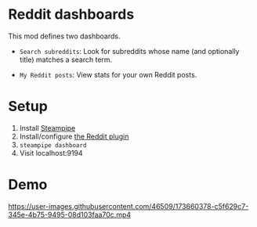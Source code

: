 # Reddit dashboards

This mod defines two dashboards. 

- `Search subreddits`: Look for subreddits whose name (and optionally title) matches a search term. 

- `My Reddit posts`: View stats for your own Reddit posts.

# Setup

1. Install [Steampipe](https://steampipe.io/downloads)
2. Install/configure [the Reddit plugin](https://hub.steampipe.io/plugins/turbot/reddit)
3. `steampipe dashboard`
4. Visit localhost:9194

# Demo

https://user-images.githubusercontent.com/46509/173660378-c5f629c7-345e-4b75-9495-08d103faa70c.mp4

